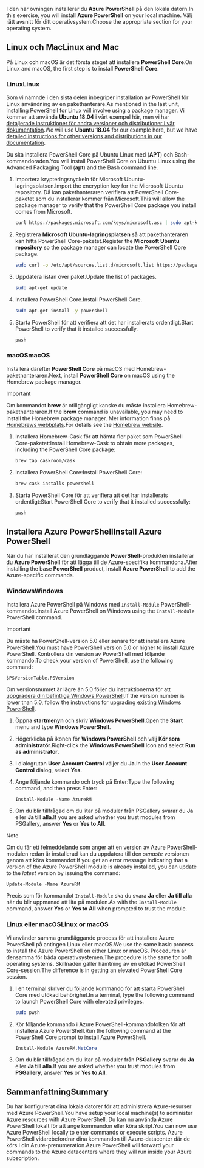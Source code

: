 <span data-ttu-id="ad119-101">I den här övningen installerar du **Azure PowerShell** på den lokala datorn.</span><span class="sxs-lookup"><span data-stu-id="ad119-101">In this exercise, you will install **Azure PowerShell** on your local machine.</span></span> <span data-ttu-id="ad119-102">Välj rätt avsnitt för ditt operativsystem.</span><span class="sxs-lookup"><span data-stu-id="ad119-102">Choose the appropriate section for your operating system.</span></span>

## <a name="linux-and-mac"></a><span data-ttu-id="ad119-103">Linux och Mac</span><span class="sxs-lookup"><span data-stu-id="ad119-103">Linux and Mac</span></span>
<span data-ttu-id="ad119-104">På Linux och macOS är det första steget att installera **PowerShell Core**.</span><span class="sxs-lookup"><span data-stu-id="ad119-104">On Linux and macOS, the first step is to install **PowerShell Core**.</span></span>

### <a name="linux"></a><span data-ttu-id="ad119-105">Linux</span><span class="sxs-lookup"><span data-stu-id="ad119-105">Linux</span></span>
<span data-ttu-id="ad119-106">Som vi nämnde i den sista delen inbegriper installation av PowerShell för Linux användning av en pakethanterare.</span><span class="sxs-lookup"><span data-stu-id="ad119-106">As mentioned in the last unit, installing PowerShell for Linux will involve using a package manager.</span></span> <span data-ttu-id="ad119-107">Vi kommer att använda **Ubuntu 18.04** i vårt exempel här, men vi har [detaljerade instruktioner för andra versioner och distributioner i vår dokumentation](https://docs.microsoft.com/powershell/scripting/setup/installing-powershell-core-on-linux).</span><span class="sxs-lookup"><span data-stu-id="ad119-107">We will use **Ubuntu 18.04** for our example here, but we have [detailed instructions for other versions and distributions in our documentation](https://docs.microsoft.com/powershell/scripting/setup/installing-powershell-core-on-linux).</span></span>

<span data-ttu-id="ad119-108">Du ska installera PowerShell Core på Ubuntu Linux med (**APT**) och Bash-kommandoraden.</span><span class="sxs-lookup"><span data-stu-id="ad119-108">You will install PowerShell Core on Ubuntu Linux using the Advanced Packaging Tool (**apt**) and the Bash command line.</span></span> 

1. <span data-ttu-id="ad119-109">Importera krypteringsnyckeln för Microsoft Ubuntu-lagringsplatsen.</span><span class="sxs-lookup"><span data-stu-id="ad119-109">Import the encryption key for the Microsoft Ubuntu repository.</span></span> <span data-ttu-id="ad119-110">Då kan pakethanteraren verifiera att PowerShell Core-paketet som du installerar kommer från Microsoft.</span><span class="sxs-lookup"><span data-stu-id="ad119-110">This will allow the package manager to verify that the PowerShell Core package you install comes from Microsoft.</span></span>

    ```bash
    curl https://packages.microsoft.com/keys/microsoft.asc | sudo apt-key add -
    ```
1. <span data-ttu-id="ad119-111">Registrera **Microsoft Ubuntu-lagringsplatsen** så att pakethanteraren kan hitta PowerShell Core-paketet.</span><span class="sxs-lookup"><span data-stu-id="ad119-111">Register the **Microsoft Ubuntu repository** so the package manager can locate the PowerShell Core package.</span></span>

    ```bash
    sudo curl -o /etc/apt/sources.list.d/microsoft.list https://packages.microsoft.com/config/ubuntu/18.04/prod.list
    ```

1. <span data-ttu-id="ad119-112">Uppdatera listan över paket.</span><span class="sxs-lookup"><span data-stu-id="ad119-112">Update the list of packages.</span></span>

    ```bash
    sudo apt-get update
    ```

1. <span data-ttu-id="ad119-113">Installera PowerShell Core.</span><span class="sxs-lookup"><span data-stu-id="ad119-113">Install PowerShell Core.</span></span>

    ```bash
    sudo apt-get install -y powershell
    ```

1. <span data-ttu-id="ad119-114">Starta PowerShell för att verifiera att det har installerats ordentligt.</span><span class="sxs-lookup"><span data-stu-id="ad119-114">Start PowerShell to verify that it installed successfully.</span></span>

    ```bash
    pwsh
    ```

### <a name="macos"></a><span data-ttu-id="ad119-115">macOS</span><span class="sxs-lookup"><span data-stu-id="ad119-115">macOS</span></span>
<span data-ttu-id="ad119-116">Installera därefter **PowerShell Core** på macOS med Homebrew-pakethanteraren.</span><span class="sxs-lookup"><span data-stu-id="ad119-116">Next, install **PowerShell Core** on macOS using the Homebrew package manager.</span></span>

> [!IMPORTANT]
> <span data-ttu-id="ad119-117">Om kommandot **brew** är otillgängligt kanske du måste installera Homebrew-pakethanteraren.</span><span class="sxs-lookup"><span data-stu-id="ad119-117">If the **brew** command is unavailable, you may need to install the Homebrew package manager.</span></span> <span data-ttu-id="ad119-118">Mer information finns på [Homebrews webbplats](https://brew.sh/).</span><span class="sxs-lookup"><span data-stu-id="ad119-118">For details see the [Homebrew website](https://brew.sh/).</span></span>

1. <span data-ttu-id="ad119-119">Installera Homebrew-Cask för att hämta fler paket som PowerShell Core-paketet:</span><span class="sxs-lookup"><span data-stu-id="ad119-119">Install Homebrew-Cask to obtain more packages, including the PowerShell Core package:</span></span>

    ```bash
    brew tap caskroom/cask
    ```
1. <span data-ttu-id="ad119-120">Installera PowerShell Core:</span><span class="sxs-lookup"><span data-stu-id="ad119-120">Install PowerShell Core:</span></span>

    ```bash
    brew cask installs powershell
    ```

1. <span data-ttu-id="ad119-121">Starta PowerShell Core för att verifiera att det har installerats ordentligt:</span><span class="sxs-lookup"><span data-stu-id="ad119-121">Start PowerShell Core to verify that it installed successfully:</span></span>

    ```bash
    pwsh
    ```

## <a name="install-azure-powershell"></a><span data-ttu-id="ad119-122">Installera Azure PowerShell</span><span class="sxs-lookup"><span data-stu-id="ad119-122">Install Azure PowerShell</span></span>
<span data-ttu-id="ad119-123">När du har installerat den grundläggande **PowerShell**-produkten installerar du **Azure PowerShell** för att lägga till de Azure-specifika kommandona.</span><span class="sxs-lookup"><span data-stu-id="ad119-123">After installing the base **PowerShell** product, install **Azure PowerShell** to add the Azure-specific commands.</span></span>

### <a name="windows"></a><span data-ttu-id="ad119-124">Windows</span><span class="sxs-lookup"><span data-stu-id="ad119-124">Windows</span></span>
<span data-ttu-id="ad119-125">Installera Azure PowerShell på Windows med `Install-Module` PowerShell-kommandot.</span><span class="sxs-lookup"><span data-stu-id="ad119-125">Install Azure PowerShell on Windows using the `Install-Module` PowerShell command.</span></span>

> [!IMPORTANT]
> <span data-ttu-id="ad119-126">Du måste ha PowerShell-version 5.0 eller senare för att installera Azure PowerShell.</span><span class="sxs-lookup"><span data-stu-id="ad119-126">You must have PowerShell version 5.0 or higher to install Azure PowerShell.</span></span> <span data-ttu-id="ad119-127">Kontrollera din version av PowerShell med följande kommando:</span><span class="sxs-lookup"><span data-stu-id="ad119-127">To check your version of PowerShell, use the following command:</span></span> 
>
> `$PSVersionTable.PSVersion` 
>
><span data-ttu-id="ad119-128">Om versionsnumret är lägre än 5.0 följer du instruktionerna för att [uppgradera din befintliga Windows PowerShell](https://docs.microsoft.com/powershell/scripting/setup/installing-windows-powershell?view=powershell-6#upgrading-existing-windows-powershell).</span><span class="sxs-lookup"><span data-stu-id="ad119-128">If the version number is lower than 5.0, follow the instructions for [upgrading existing Windows PowerShell](https://docs.microsoft.com/powershell/scripting/setup/installing-windows-powershell?view=powershell-6#upgrading-existing-windows-powershell).</span></span>

1. <span data-ttu-id="ad119-129">Öppna **startmenyn** och skriv **Windows PowerShell**.</span><span class="sxs-lookup"><span data-stu-id="ad119-129">Open the **Start** menu and type **Windows PowerShell**.</span></span>
2. <span data-ttu-id="ad119-130">Högerklicka på ikonen för **Windows PowerShell** och välj **Kör som administratör**.</span><span class="sxs-lookup"><span data-stu-id="ad119-130">Right-click the **Windows PowerShell** icon and select **Run as administrator**.</span></span>
3. <span data-ttu-id="ad119-131">I dialogrutan **User Account Control** väljer du **Ja**.</span><span class="sxs-lookup"><span data-stu-id="ad119-131">In the **User Account Control** dialog, select **Yes**.</span></span>
4. <span data-ttu-id="ad119-132">Ange följande kommando och tryck på Enter:</span><span class="sxs-lookup"><span data-stu-id="ad119-132">Type the following command, and then press Enter:</span></span>

    ```powershell
    Install-Module -Name AzureRM
    ```
5. <span data-ttu-id="ad119-133">Om du blir tillfrågad om du litar på moduler från PSGallery svarar du **Ja** eller **Ja till alla**.</span><span class="sxs-lookup"><span data-stu-id="ad119-133">If you are asked whether you trust modules from PSGallery, answer **Yes** or **Yes to All**.</span></span>

> [!NOTE]
> <span data-ttu-id="ad119-134">Om du får ett felmeddelande som anger att en version av Azure PowerShell-modulen redan är installerad kan du uppdatera till den _senaste_ versionen genom att köra kommandot:</span><span class="sxs-lookup"><span data-stu-id="ad119-134">If you get an error message indicating that a version of the Azure PowerShell module is already installed, you can update to the _latest_ version by issuing the command:</span></span>
> 
> `Update-Module -Name AzureRM`
> 
> <span data-ttu-id="ad119-135">Precis som för kommandot `Install-Module` ska du svara **Ja** eller **Ja till alla** när du blir uppmanad att lita på modulen.</span><span class="sxs-lookup"><span data-stu-id="ad119-135">As with the `Install-Module` command, answer **Yes** or **Yes to All** when prompted to trust the module.</span></span>

### <a name="linux-or-macos"></a><span data-ttu-id="ad119-136">Linux eller macOS</span><span class="sxs-lookup"><span data-stu-id="ad119-136">Linux or macOS</span></span>
<span data-ttu-id="ad119-137">Vi använder samma grundläggande process för att installera Azure PowerShell på antingen Linux eller macOS.</span><span class="sxs-lookup"><span data-stu-id="ad119-137">We use the same basic process to install the Azure PowerShell on either Linux or macOS.</span></span> <span data-ttu-id="ad119-138">Proceduren är densamma för båda operativsystemen.</span><span class="sxs-lookup"><span data-stu-id="ad119-138">The procedure is the same for both operating systems.</span></span> <span data-ttu-id="ad119-139">Skillnaden gäller hämtning av en utökad PowerShell Core-session.</span><span class="sxs-lookup"><span data-stu-id="ad119-139">The difference is in getting an elevated PowerShell Core session.</span></span>

1. <span data-ttu-id="ad119-140">I en terminal skriver du följande kommando för att starta PowerShell Core med utökad behörighet.</span><span class="sxs-lookup"><span data-stu-id="ad119-140">In a terminal, type the following command to launch PowerShell Core with elevated privileges.</span></span>

    ```bash
    sudo pwsh
    ```

1. <span data-ttu-id="ad119-141">Kör följande kommando i Azure PowerShell-kommandotolken för att installera Azure PowerShell.</span><span class="sxs-lookup"><span data-stu-id="ad119-141">Run the following command at the PowerShell Core prompt to install Azure PowerShell.</span></span>

    ```powershell
    Install-Module AzureRM.NetCore
    ```

1. <span data-ttu-id="ad119-142">Om du blir tillfrågad om du litar på moduler från **PSGallery** svarar du **Ja** eller **Ja till alla**.</span><span class="sxs-lookup"><span data-stu-id="ad119-142">If you are asked whether you trust modules from **PSGallery**, answer **Yes** or **Yes to All**.</span></span>

## <a name="summary"></a><span data-ttu-id="ad119-143">Sammanfattning</span><span class="sxs-lookup"><span data-stu-id="ad119-143">Summary</span></span>
<span data-ttu-id="ad119-144">Du har konfigurerat dina lokala datorer för att administrera Azure-resurser med Azure PowerShell.</span><span class="sxs-lookup"><span data-stu-id="ad119-144">You have setup your local machine(s) to administer Azure resources with Azure PowerShell.</span></span> <span data-ttu-id="ad119-145">Du kan nu använda Azure PowerShell lokalt för att ange kommandon eller köra skript.</span><span class="sxs-lookup"><span data-stu-id="ad119-145">You can now use Azure PowerShell locally to enter commands or execute scripts.</span></span> <span data-ttu-id="ad119-146">Azure PowerShell vidarebefordrar dina kommandon till Azure-datacenter där de körs i din Azure-prenumeration.</span><span class="sxs-lookup"><span data-stu-id="ad119-146">Azure PowerShell will forward your commands to the Azure datacenters where they will run inside your Azure subscription.</span></span>
